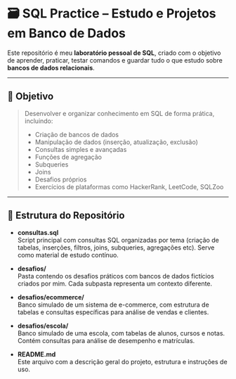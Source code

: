 # 🗃️ SQL Practice – Estudo e Projetos em Banco de Dados

Este repositório é meu **laboratório pessoal de SQL**, criado com o objetivo de aprender, praticar, testar comandos e guardar tudo o que estudo sobre **bancos de dados relacionais**.

---

## 🎯 Objetivo

> Desenvolver e organizar conhecimento em SQL de forma prática, incluindo:
> - Criação de bancos de dados
> - Manipulação de dados (inserção, atualização, exclusão)
> - Consultas simples e avançadas
> - Funções de agregação
> - Subqueries
> - Joins
> - Desafios próprios
> - Exercícios de plataformas como HackerRank, LeetCode, SQLZoo

---

## 📂 Estrutura do Repositório

- **consultas.sql**  
  Script principal com consultas SQL organizadas por tema (criação de tabelas, inserções, filtros, joins, subqueries, agregações etc). Serve como material de estudo contínuo.

- **desafios/**  
  Pasta contendo os desafios práticos com bancos de dados fictícios criados por mim. Cada subpasta representa um contexto diferente.

- **desafios/ecommerce/**  
  Banco simulado de um sistema de e-commerce, com estrutura de tabelas e consultas específicas para análise de vendas e clientes.

- **desafios/escola/**  
  Banco simulado de uma escola, com tabelas de alunos, cursos e notas. Contém consultas para análise de desempenho e matrículas.

- **README.md**  
  Este arquivo com a descrição geral do projeto, estrutura e instruções de uso.

